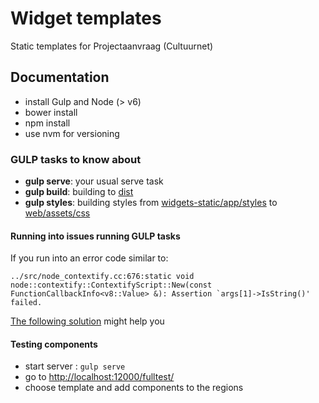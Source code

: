 # Widget templates 
Static templates for Projectaanvraag (Cultuurnet)


## Documentation

 * install Gulp and Node (> v6)
 * bower install 
 * npm install
 * use nvm for versioning
 
 
 ### GULP tasks to know about
 
  * **gulp serve**:  your usual serve task
  * **gulp build**: building to [dist](/dist)
  * **gulp styles**: building styles from [widgets-static/app/styles](widgets-static/app/styles) to [web/assets/css](web/assets/css)

#### Running into issues running GULP tasks

If you run into an error code similar to:
```
../src/node_contextify.cc:676:static void node::contextify::ContextifyScript::New(const FunctionCallbackInfo<v8::Value> &): Assertion `args[1]->IsString()' failed.
```

[The following solution](https://github.com/gulpjs/gulp/issues/2162#issuecomment-384506747) might help you
   
   
#### Testing components 

 * start server : `gulp serve`
 * go to [http://localhost:12000/fulltest/](/http://localhost:12000/fulltest/)
 * choose template and add components to the regions
 
 
  
 